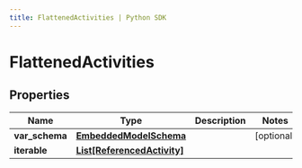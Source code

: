 ```yaml
---
title: FlattenedActivities | Python SDK
---
```


# FlattenedActivities


## Properties

Name | Type | Description | Notes
------------ | ------------- | ------------- | -------------
**var_schema** | [**EmbeddedModelSchema**](EmbeddedModelSchema) |  | [optional] 
**iterable** | [**List[ReferencedActivity]**](ReferencedActivity) |  | 


